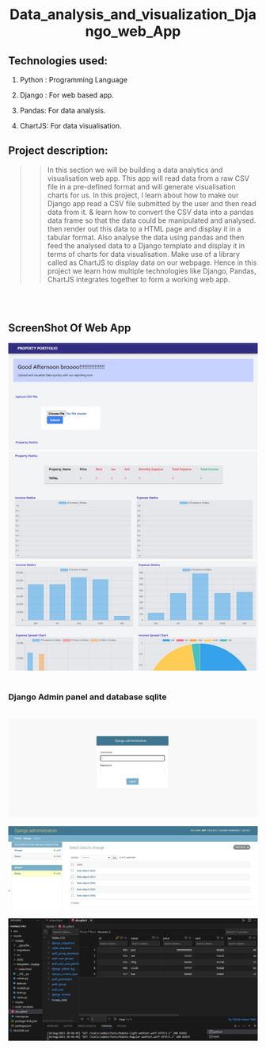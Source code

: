 <h1 align="center"> Data_analysis_and_visualization_Django_web_App</h1>

<h2>Technologies used:</h2>

1. Python : Programming Language

2. Django : For web based app.

3. Pandas: For data analysis.

4. ChartJS: For data visualisation.

<h2> Project description: </h2>

>> In this section we will be building a data analytics and visualisation web app. This app will read data from a raw CSV file in a pre-defined format and will generate visualisation charts for us.
>> In this project, I learn about how to make our Django app read a CSV file submitted by the user and then read data from it. &  learn how to convert the CSV data into a pandas data frame so that the data could be manipulated and analysed.
>>  then render out this data to a HTML page and display it in a tabular format. Also analyse the data using pandas and then feed the analysed data to a Django template and display it in terms of charts for data visualisation.
>> Make use of a library called as ChartJS to display data on our webpage. Hence in this project we learn how multiple technologies like Django, Pandas, ChartJS integrates together to form a working web app.
</br>
&ensp;
<h2>ScreenShot Of Web App</h2>
<div >
<img src="SS/site1.jpeg"></img>
<img src="SS/site2.jpeg"></img>
<img src="SS/chart.jpeg"></img>
</br>
</div>
&ensp;
&ensp;
&ensp;
&ensp;
&ensp;
&ensp;

<h3>Django Admin panel and database sqlite</h3>
&ensp;
&ensp;
&ensp;
&ensp;
&ensp;
&ensp;
<img src="SS/django admin.jpeg"></img>
 
<img src="SS/adminpanel.jpeg"></img>

<img src="SS/sqlite.jpeg"></img>
